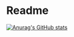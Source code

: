 # Readme
[![Anurag's GitHub stats](https://github-readme-stats.vercel.app/api?username=Lain404?count_private=true)](https://github.com/anuraghazra/github-readme-stats)
